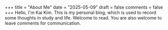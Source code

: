 +++
title = "About Me"
date = "2025-05-09"
draft = false
comments = false
+++
Hello, I'm Kai Kim. This is my personal blog, which is used to record some thoughts in study and life. Welcome to read. You are also welcome to leave comments for communication.